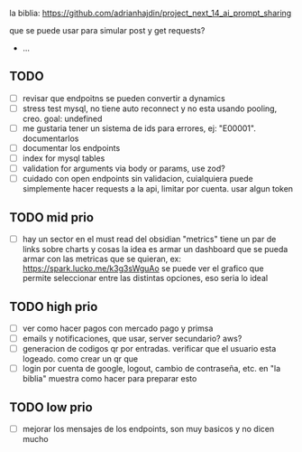 la biblia: https://github.com/adrianhajdin/project_next_14_ai_prompt_sharing

que se puede usar para simular post y get requests?

- ...

## TODO

- [ ] revisar que endpoitns se pueden convertir a dynamics
- [ ] stress test mysql, no tiene auto reconnect y no esta usando pooling, creo. goal: undefined
- [ ] me gustaria tener un sistema de ids para errores, ej: "E00001". documentarlos
- [ ] documentar los endpoints
- [ ] index for mysql tables
- [ ] validation for arguments via body or params, use zod?
- [ ] cuidado con open endpoints sin validacion, cuialquiera puede simplemente hacer requests a la api, limitar por
  cuenta. usar algun token

## TODO mid prio

- [ ] hay un sector en el must read del obsidian "metrics" tiene un par de links sobre charts y cosas
  la idea es armar un dashboard que se pueda armar con las metricas que se quieran,
  ex: https://spark.lucko.me/k3g3sWguAo
  se puede ver el grafico que permite seleccionar entre las distintas opciones, eso seria lo ideal

## TODO high prio

- [ ] ver como hacer pagos con mercado pago y primsa
- [ ] emails y notificaciones, que usar, server secundario? aws?
- [ ] generacion de codigos qr por entradas. verificar que el usuario esta logeado. como crear un qr que 
- [ ] login por cuenta de google, logout, cambio de contraseña, etc. en "la biblia" muestra como hacer para preparar
  esto

## TODO low prio

- [ ] mejorar los mensajes de los endpoints, son muy basicos y no dicen mucho